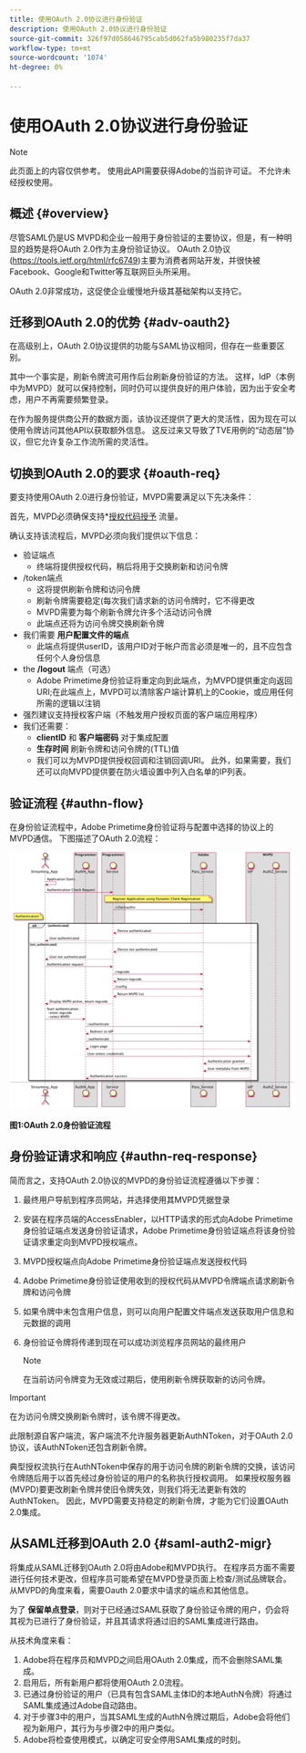 ```yaml
---
title: 使用OAuth 2.0协议进行身份验证
description: 使用OAuth 2.0协议进行身份验证
source-git-commit: 326f97d058646795cab5d062fa5b980235f7da37
workflow-type: tm+mt
source-wordcount: '1074'
ht-degree: 0%

---
```



# 使用OAuth 2.0协议进行身份验证

>[!NOTE]
>
>此页面上的内容仅供参考。 使用此API需要获得Adobe的当前许可证。 不允许未经授权使用。

## 概述 {#overview}

尽管SAML仍是US MVPD和企业一般用于身份验证的主要协议，但是，有一种明显的趋势是将OAuth 2.0作为主身份验证协议。 OAuth 2.0协议(https://tools.ietf.org/html/rfc6749)主要为消费者网站开发，并很快被Facebook、Google和Twitter等互联网巨头所采用。

OAuth 2.0非常成功，这促使企业缓慢地升级其基础架构以支持它。



## 迁移到OAuth 2.0的优势 {#adv-oauth2}

在高级别上，OAuth 2.0协议提供的功能与SAML协议相同，但存在一些重要区别。

其中一个事实是，刷新令牌流可用作后台刷新身份验证的方法。 这样，IdP（本例中为MVPD）就可以保持控制，同时仍可以提供良好的用户体验，因为出于安全考虑，用户不再需要频繁登录。

在作为服务提供商公开的数据方面，该协议还提供了更大的灵活性，因为现在可以使用令牌访问其他API以获取额外信息。 这反过来又导致了TVE用例的“动态层”协议，但它允许复杂工作流所需的灵活性。





## 切换到OAuth 2.0的要求 {#oauth-req}

要支持使用OAuth 2.0进行身份验证，MVPD需要满足以下先决条件：

首先，MVPD必须确保支持*[授权代码授予](https://oauthlib.readthedocs.io/en/latest/oauth2/grants/authcode.html) 流量。

确认支持该流程后，MVPD必须向我们提供以下信息：

* 验证端点
   * 终端将提供授权代码，稍后将用于交换刷新和访问令牌
* /token端点
   * 这将提供刷新令牌和访问令牌
   * 刷新令牌需要稳定(每次我们请求新的访问令牌时，它不得更改
   * MVPD需要为每个刷新令牌允许多个活动访问令牌
   * 此端点还将为访问令牌交换刷新令牌
* 我们需要 **用户配置文件的端点**
   * 此端点将提供userID，该用户ID对于帐户而言必须是唯一的，且不应包含任何个人身份信息
* the **/logout** 端点（可选）
   * Adobe Primetime身份验证将重定向到此端点，为MVPD提供重定向返回URI;在此端点上，MVPD可以清除客户端计算机上的Cookie，或应用任何所需的逻辑以注销
* 强烈建议支持授权客户端（不触发用户授权页面的客户端应用程序）
* 我们还需要：
   * **clientID** 和 **客户端密码** 对于集成配置
   * **生存时间** 刷新令牌和访问令牌的(TTL)值
   * 我们可以为MVPD提供授权回调和注销回调URI。 此外，如果需要，我们还可以向MVPD提供要在防火墙设置中列入白名单的IP列表。


## 验证流程 {#authn-flow}

在身份验证流程中，Adobe Primetime身份验证将与配置中选择的协议上的MVPD通信。 下图描述了OAuth 2.0流程：



![此图显示了Adobe身份验证中与配置中选择的协议上的MVPD通信的身份验证流程。](assets/authn-flow.png)

**图1:OAuth 2.0身份验证流程**



## 身份验证请求和响应 {#authn-req-response}

简而言之，支持OAuth 2.0协议的MVPD的身份验证流程遵循以下步骤：

1. 最终用户导航到程序员网站，并选择使用其MVPD凭据登录
1. 安装在程序员端的AccessEnabler，以HTTP请求的形式向Adobe Primetime身份验证端点发送身份验证请求，Adobe Primetime身份验证端点将该身份验证请求重定向到MVPD授权端点。
1. MVPD授权端点向Adobe Primetime身份验证端点发送授权代码
1. Adobe Primetime身份验证使用收到的授权代码从MVPD令牌端点请求刷新令牌和访问令牌
1. 如果令牌中未包含用户信息，则可以向用户配置文件端点发送获取用户信息和元数据的调用
1. 身份验证令牌将传递到现在可以成功浏览程序员网站的最终用户

   >[!NOTE]
   >
   >在当前访问令牌变为无效或过期后，使用刷新令牌获取新的访问令牌。


>[!IMPORTANT]
>
>在为访问令牌交换刷新令牌时，该令牌不得更改。

此限制源自客户端流，客户端流不允许服务器更新AuthNToken，对于OAuth 2.0协议，该AuthNToken还包含刷新令牌。

典型授权流执行在AuthNToken中保存的用于访问令牌的刷新令牌的交换，该访问令牌随后用于以首先经过身份验证的用户的名称执行授权调用。 如果授权服务器(MVPD)要更改刷新令牌并使旧令牌失效，则我们将无法更新有效的AuthNToken。 因此，MVPD需要支持稳定的刷新令牌，才能为它们设置OAuth 2.0集成。


## 从SAML迁移到OAuth 2.0 {#saml-auth2-migr}

将集成从SAML迁移到OAuth 2.0将由Adobe和MVPD执行。 在程序员方面不需要进行任何技术更改，但程序员可能希望在MVPD登录页面上检查/测试品牌联合。 从MVPD的角度来看，需要Oauth 2.0要求中请求的端点和其他信息。

为了 **保留单点登录**，则对于已经通过SAML获取了身份验证令牌的用户，仍会将其视为已进行了身份验证，并且其请求将通过旧的SAML集成进行路由。

从技术角度来看：

1. Adobe将在程序员和MVPD之间启用OAuth 2.0集成，而不会删除SAML集成。
1. 启用后，所有新用户都将使用OAuth 2.0流程。
1. 已通过身份验证的用户（已具有包含SAML主体ID的本地AuthN令牌）将通过SAML集成通过Adobe自动路由。
1. 对于步骤3中的用户，当其SAML生成的AuthN令牌过期后，Adobe会将他们视为新用户，其行为与步骤2中的用户类似。
1. Adobe将检查使用模式，以确定可安全停用SAML集成的时刻。

